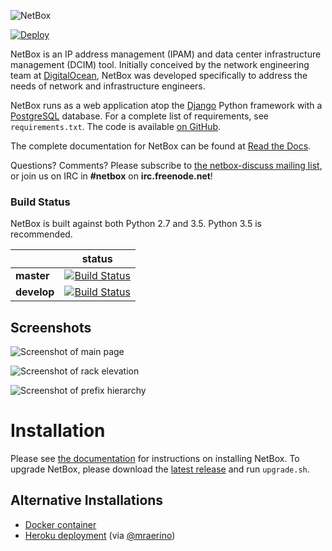 ![NetBox](docs/netbox_logo.png "NetBox logo")

[![Deploy](https://www.herokucdn.com/deploy/button.svg)](https://heroku.com/deploy)

NetBox is an IP address management (IPAM) and data center infrastructure management (DCIM) tool. Initially conceived by the network engineering team at [DigitalOcean](https://www.digitalocean.com/), NetBox was developed specifically to address the needs of network and infrastructure engineers.

NetBox runs as a web application atop the [Django](https://www.djangoproject.com/) Python framework with a [PostgreSQL](http://www.postgresql.org/) database. For a complete list of requirements, see `requirements.txt`. The code is available [on GitHub](https://github.com/digitalocean/netbox).

The complete documentation for NetBox can be found at [Read the Docs](http://netbox.readthedocs.io/en/stable/).

Questions? Comments? Please subscribe to [the netbox-discuss mailing list](https://groups.google.com/forum/#!forum/netbox-discuss), or join us on IRC in **#netbox** on **irc.freenode.net**!

### Build Status

NetBox is built against both Python 2.7 and 3.5.  Python 3.5 is recommended.

|             | status |
|-------------|------------|
| **master** | [![Build Status](https://travis-ci.org/digitalocean/netbox.svg?branch=master)](https://travis-ci.org/digitalocean/netbox) |
| **develop** | [![Build Status](https://travis-ci.org/digitalocean/netbox.svg?branch=develop)](https://travis-ci.org/digitalocean/netbox) |

## Screenshots

![Screenshot of main page](docs/media/screenshot1.png "Main page")

![Screenshot of rack elevation](docs/media/screenshot2.png "Rack elevation")

![Screenshot of prefix hierarchy](docs/media/screenshot3.png "Prefix hierarchy")

# Installation

Please see [the documentation](http://netbox.readthedocs.io/en/stable/) for instructions on installing NetBox. To upgrade NetBox, please download the [latest release](https://github.com/digitalocean/netbox/releases) and run `upgrade.sh`.

## Alternative Installations

* [Docker container](https://github.com/digitalocean/netbox-docker)
* [Heroku deployment](https://heroku.com/deploy?template=https://github.com/BILDQUADRAT/netbox/tree/heroku) (via [@mraerino](https://github.com/BILDQUADRAT/netbox/tree/heroku))
